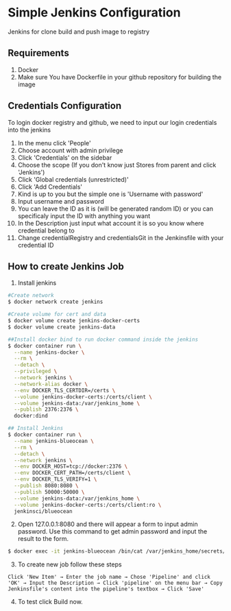 # Simple Jenkins Configuration 
Jenkins for clone build and push image to registry

## Requirements
1. Docker
2. Make sure You have Dockerfile in your github repository for building the image

## Credentials Configuration
To login docker registry and github, we need to input our login credentials into the jenkins  
1. In the menu click 'People'
2. Choose account with admin privilege
3. Click 'Credentials' on the sidebar
4. Choose the scope (If you don't know just Stores from parent and click 'Jenkins')
5. Click 'Global credentials (unrestricted)'
6. Click 'Add Credentials'
7. Kind is up to you but the simple one is 'Username with password'
8. Input username and password
9. You can leave the ID as it is (will be generated random ID) or you can specificaly input the ID with anything you want
10. In the Description just input what account it is so you know where credential belong to
11. Change credentialRegistry and credentialsGit in the Jenkinsfile with your credential ID

## How to create Jenkins Job
1. Install jenkins
```bash
#Create network
$ docker network create jenkins

#Create volume for cert and data
$ docker volume create jenkins-docker-certs
$ docker volume create jenkins-data

##Install docker bind to run docker command inside the jenkins
$ docker container run \
  --name jenkins-docker \
  --rm \
  --detach \
  --privileged \
  --network jenkins \
  --network-alias docker \
  --env DOCKER_TLS_CERTDIR=/certs \
  --volume jenkins-docker-certs:/certs/client \
  --volume jenkins-data:/var/jenkins_home \
  --publish 2376:2376 \
  docker:dind

## Install Jenkins
$ docker container run \
  --name jenkins-blueocean \
  --rm \
  --detach \
  --network jenkins \
  --env DOCKER_HOST=tcp://docker:2376 \
  --env DOCKER_CERT_PATH=/certs/client \
  --env DOCKER_TLS_VERIFY=1 \
  --publish 8080:8080 \
  --publish 50000:50000 \
  --volume jenkins-data:/var/jenkins_home \
  --volume jenkins-docker-certs:/certs/client:ro \
  jenkinsci/blueocean
```
2. Open 127.0.0.1:8080 and there will appear a form to input admin password. Use this command to get admin password and input the result to the form.
```bash
$ docker exec -it jenkins-blueocean /bin/cat /var/jenkins_home/secrets/initialAdminPassword
```
3. To create new job follow these steps
```
Click 'New Item' → Enter the job name → Chose 'Pipeline' and click 'OK' → Input the Description → Click 'pipeline' on the menu bar → Copy Jenkinsfile's content into the pipeline's textbox → Click 'Save'
```
4. To test click Build now.



